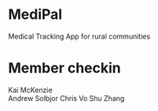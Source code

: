 # MediPal
Medical Tracking App for rural communities

# Member checkin
Kai McKenzie  
Andrew Solbjor
 Chris Vo
 Shu Zhang
